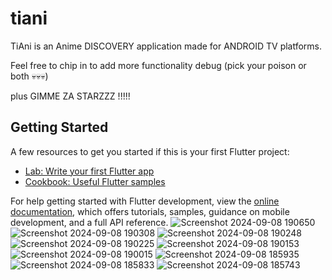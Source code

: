 # tiani

TiAni is an Anime DISCOVERY application made for ANDROID TV platforms.

Feel free to chip in to add more functionality debug (pick your poison or both 💀💀💀)

plus GIMME ZA STARZZZ !!!!!

## Getting Started

A few resources to get you started if this is your first Flutter project:

- [Lab: Write your first Flutter app](https://docs.flutter.dev/get-started/codelab)
- [Cookbook: Useful Flutter samples](https://docs.flutter.dev/cookbook)

For help getting started with Flutter development, view the
[online documentation](https://docs.flutter.dev/), which offers tutorials,
samples, guidance on mobile development, and a full API reference.
![Screenshot 2024-09-08 190650](https://github.com/user-attachments/assets/31e1f46e-492e-4769-92fd-bed455d9c996)
![Screenshot 2024-09-08 190308](https://github.com/user-attachments/assets/c2cd56d9-cd51-4652-9585-5663604089cf)
![Screenshot 2024-09-08 190248](https://github.com/user-attachments/assets/88ac4ea4-2c90-4f32-a217-8e0549cf4728)
![Screenshot 2024-09-08 190225](https://github.com/user-attachments/assets/853d7384-b91f-4373-aafd-2fbd1502b561)
![Screenshot 2024-09-08 190153](https://github.com/user-attachments/assets/33b19ba6-3ce3-4822-a033-ce627e1fd003)
![Screenshot 2024-09-08 190015](https://github.com/user-attachments/assets/8133e39d-ebe5-48c0-ac84-295a2b6060d6)
![Screenshot 2024-09-08 185935](https://github.com/user-attachments/assets/4f9ca151-a50d-4ab4-adbb-9bb8ac131fb4)
![Screenshot 2024-09-08 185833](https://github.com/user-attachments/assets/b298371e-2fb1-4f59-b97a-e15da52710c1)
![Screenshot 2024-09-08 185743](https://github.com/user-attachments/assets/c344beb9-3b7a-4d58-b75d-60fa42475819)
